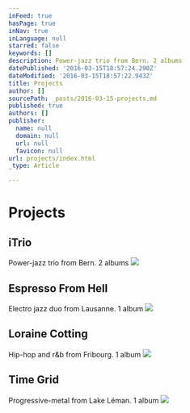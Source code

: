 ```yaml
---
inFeed: true
hasPage: true
inNav: true
inLanguage: null
starred: false
keywords: []
description: Power-jazz trio from Bern. 2 albums
datePublished: '2016-03-15T18:57:24.290Z'
dateModified: '2016-03-15T18:57:22.943Z'
title: Projects
author: []
sourcePath: _posts/2016-03-15-projects.md
published: true
authors: []
publisher:
  name: null
  domain: null
  url: null
  favicon: null
url: projects/index.html
_type: Article

---
```

# Projects

## iTrio

Power-jazz trio from Bern. 2 albums
![](https://the-grid-user-content.s3-us-west-2.amazonaws.com/b8664cab-1936-4242-9837-9194ec2d2a00.jpg)

## Espresso From Hell

Electro jazz duo from Lausanne. 1 album
![](https://the-grid-user-content.s3-us-west-2.amazonaws.com/696c122a-8944-46c0-b6aa-0358ecb867ee.jpg)

## Loraine Cotting

Hip-hop and r&b from Fribourg. 1 album
![](https://the-grid-user-content.s3-us-west-2.amazonaws.com/c544ba0a-a720-46cd-9ade-d6f842c9fdbf.jpg)

## Time Grid

Progressive-metal from Lake Léman. 1 album
![](https://the-grid-user-content.s3-us-west-2.amazonaws.com/f6129e2f-d6fb-43fe-9adf-b154d5009f94.jpg)